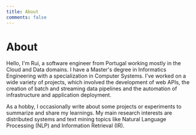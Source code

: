 ```yaml
---
title: About
comments: false
---
```


# About

Hello, I'm Rui, a software engineer from Portugal working mostly in the Cloud and Data domains. I have a Master's degree in Informatics Engineering with a specialization in Computer Systems. I've worked on a wide variety of projects, which involved the development of web APIs, the creation of batch and streaming data pipelines and the automation of infrastructure and application deployment.

As a hobby, I occasionally write about some projects or experiments to summarize and share my learnings. My main research interests are distributed systems and text mining topics like Natural Language Processing (NLP) and Information Retrieval (IR).
